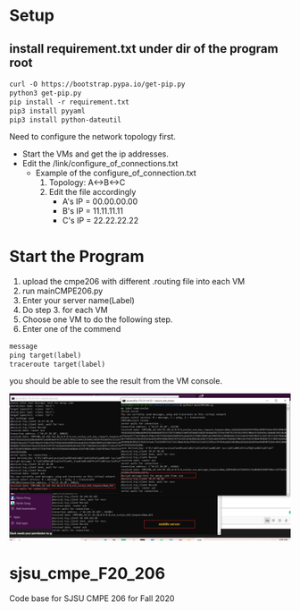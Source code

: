 
# Setup

## install requirement.txt under dir of the program root
```shell
curl -O https://bootstrap.pypa.io/get-pip.py
python3 get-pip.py
pip install -r requirement.txt
pip3 install pyyaml
pip3 install python-dateutil
```

Need to configure the network topology first.
- Start the VMs and get the ip addresses.
- Edit the /link/configure_of_connections.txt
    - Example of the configure_of_connection.txt 
        1. Topology: A<->B<->C
        2. Edit the file accordingly
            - A's IP = 00.00.00.00 
            - B's IP = 11.11.11.11
            - C's IP = 22.22.22.22

# Start the Program
1. upload the cmpe206 with different .routing file into each VM
2. run mainCMPE206.py
3. Enter your server name(Label)
4. Do step 3. for each VM
5. Choose one VM to do the following step.
6. Enter one of the commend
```shell
message
ping target(label)
traceroute target(label)
```

you should be able to see the result from the VM console.

![image name](pics/Image_2.jpg)


# sjsu_cmpe_F20_206
Code base for SJSU CMPE 206 for Fall 2020

